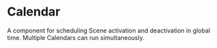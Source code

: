 # Calendar

A component for scheduling Scene activation and deactivation in global time. Multiple Calendars can run simultaneously.